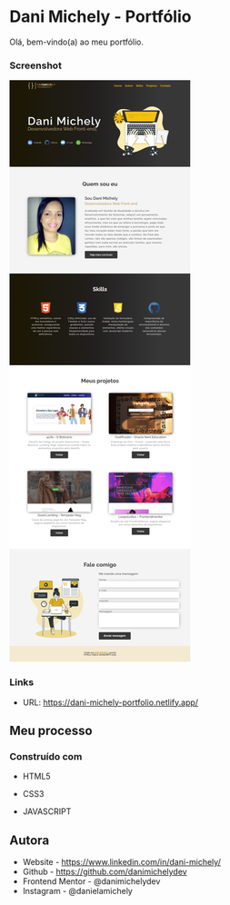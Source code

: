 # Dani Michely - Portfólio

Olá, bem-vindo(a) ao meu portfólio.

### Screenshot

![](./screencapture.png)



### Links

- URL: https://dani-michely-portfolio.netlify.app/

## Meu processo

### Construído com

- HTML5

- CSS3

- JAVASCRIPT


## Autora

- Website - https://www.linkedin.com/in/dani-michely/
- Github - https://github.com/danimichelydev
- Frontend Mentor - @danimichelydev
- Instagram - @danielamichely


